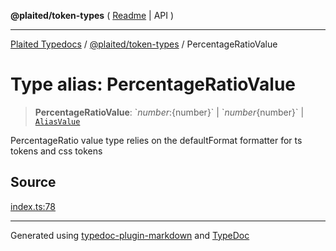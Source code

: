 **@plaited/token-types** ( [Readme](../README.md) \| API )

***

[Plaited Typedocs](../../../modules.md) / [@plaited/token-types](../modules.md) / PercentageRatioValue

# Type alias: PercentageRatioValue

> **PercentageRatioValue**: \`${number}:${number}\` \| \`${number}%\` \| `1` \| `0` \| \`0.${number}\` \| [`AliasValue`](AliasValue.md)

PercentageRatio value type relies on the defaultFormat formatter for ts tokens and css tokens

## Source

[index.ts:78](https://github.com/plaited/plaited/blob/b151218/libs/token-types/src/index.ts#L78)

***

Generated using [typedoc-plugin-markdown](https://www.npmjs.com/package/typedoc-plugin-markdown) and [TypeDoc](https://typedoc.org/)
